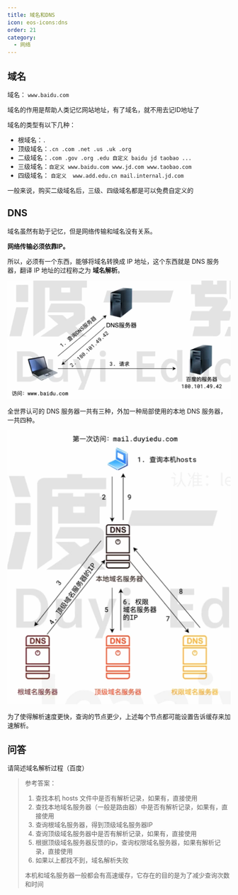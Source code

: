 ```yaml
---
title: 域名和DNS
icon: eos-icons:dns
order: 21
category:
  - 网络
---
```


## 域名

域名： `www.baidu.com`

域名的作用是帮助人类记忆网站地址，有了域名，就不用去记ID地址了

域名的类型有以下几种：

- 根域名：`.`
- 顶级域名：`.cn .com .net .us .uk .org`
- 二级域名：`.com .gov .org .edu 自定义 baidu jd taobao ...`
- 三级域名：`自定义 www.baidu.com www.jd.com www.taobao.com`
- 四级域名： `自定义  www.add.edu.cn mail.internal.jd.com`

一般来说，购买二级域名后，三级、四级域名都是可以免费自定义的

## DNS

域名虽然有助于记忆，但是网络传输和域名没有关系。

**网络传输必须依靠IP。**

所以，必须有一个东西，能够将域名转换成 IP 地址，这个东西就是 DNS 服务器，翻译 IP 地址的过程称之为 **域名解析**。

![image-20240228181430515]( ../../../../src/.vuepress/public/assets/images/moreThanCode/network/DNS/image-20240228181430515.png)

全世界认可的 DNS 服务器一共有三种，外加一种局部使用的本地 DNS 服务器，一共四种。

![image-20240228181540239]( ../../../../src/.vuepress/public/assets/images/moreThanCode/network/DNS/image-20240228181540239.png)

为了使得解析速度更快，查询的节点更少，上述每个节点都可能设置告诉缓存来加速解析。

## 问答

请简述域名解析过程（百度）

> 参考答案：
>
> 1. 查找本机 hosts 文件中是否有解析记录，如果有，直接使用
> 2. 查找本地域名服务器（一般是路由器）中是否有解析记录，如果有，直接使用
> 3. 查询根域名服务器，得到顶级域名服务器IP
> 4. 查询顶级域名服务器中是否有解析记录，如果有，直接使用
> 5. 根据顶级域名服务器反馈的ip，查询权限域名服务器，如果有解析记录，直接使用
> 6. 如果以上都找不到，域名解析失败
>
> 本机和域名服务器一般都会有高速缓存，它存在的目的是为了减少查询次数和时间